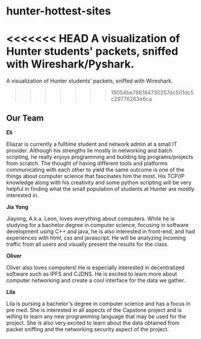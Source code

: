 # hunter-hottest-sites

<<<<<<< HEAD
A visualization of Hunter students' packets, sniffed with Wireshark/Pyshark.
=======
A visualization of Hunter students' packets, sniffed with Wireshark.
>>>>>>> 19054be786184730257dc501dc5c29776263e6ca

## Our Team

**Eli**

Eliazar is currently a fulltime student and network admin at a small IT provider. Although his strengths lie mostly in networking and batch scripting, he really enjoys programming and building big programs/projects from scratch. The thought of having different tools and platforms communicating with each other to yield the same outcome is one of the things about computer science that fascinates him the most. His TCP/IP knowledge along with his creativity and some python scripting will be very helpful in finding what the small population of students at Hunter are mostly interested in.

**Jia Yong**

Jiayong, A.k.a. Leon, loves everything about computers. While he is studying for a bachelor degree in computer science, focusing in software development using C++ and java, he is also interested in front-end, and had experiences with html, css and javascript. He will be analyzing incoming traffic from all users and visually present the results for the class.

**Oliver**

Oliver also loves computers! He is especially interested in decentralized software such as IPFS and CJDNS. He is excited to learn more about computer networking and create a cool interface for the data we gather.

**Lila**

Lila is pursing a bachelor's degree in computer science and has a focus in pre med. She is interested in all aspects of the Capstone project and is willing to learn any new programming language that may be used for the project. She is also very excited to learn about the data obtained from packet sniffing and the networking security aspect of the project.
 
